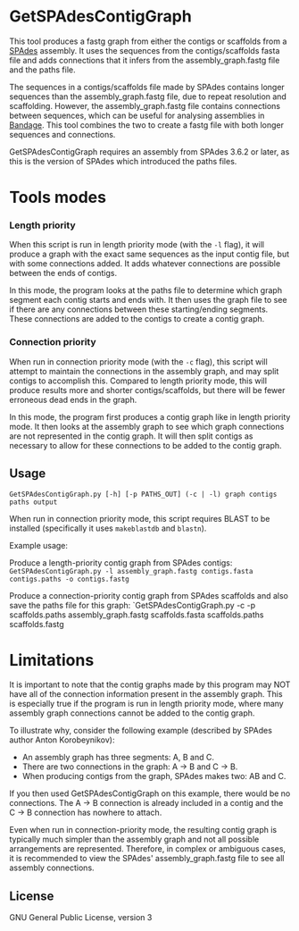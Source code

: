 # GetSPAdesContigGraph

This tool produces a fastg graph from either the contigs or scaffolds from a [SPAdes](http://bioinf.spbau.ru/spades) assembly.  It uses the sequences from the contigs/scaffolds fasta file and adds connections that it infers from the assembly_graph.fastg file and the paths file.

The sequences in a contigs/scaffolds file made by SPAdes contains longer sequences than the assembly_graph.fastg file, due to repeat resolution and scaffolding.  However, the assembly_graph.fastg file contains connections between sequences, which can be useful for analysing assemblies in [Bandage](http://rrwick.github.io/Bandage/).  This tool combines the two to create a fastg file with both longer sequences and connections.

GetSPAdesContigGraph requires an assembly from SPAdes 3.6.2 or later, as this is the version of SPAdes which introduced the paths files.



# Tools modes

### Length priority

When this script is run in length priority mode (with the `-l` flag), it will produce a graph with the exact same sequences as the input contig file, but with some connections added.  It adds whatever connections are possible between the ends of contigs.

In this mode, the program looks at the paths file to determine which graph segment each contig starts and ends with.  It then uses the graph file to see if there are any connections between these starting/ending segments.  These connections are added to the contigs to create a contig graph.

### Connection priority

When run in connection priority mode (with the `-c` flag), this script will attempt to maintain the connections in the assembly graph, and may split contigs to accomplish this.  Compared to length priority mode, this will produce results more and shorter contigs/scaffolds, but there will be fewer erroneous dead ends in the graph.

In this mode, the program first produces a contig graph like in length priority mode.  It then looks at the assembly graph to see which graph connections are not represented in the contig graph.  It will then split contigs as necessary to allow for these connections to be added to the contig graph.



## Usage

```GetSPAdesContigGraph.py [-h] [-p PATHS_OUT] (-c | -l) graph contigs paths output```

When run in connection priority mode, this script requires BLAST to be installed (specifically it uses `makeblastdb` and `blastn`).

Example usage:

Produce a length-priority contig graph from SPAdes contigs:
`GetSPAdesContigGraph.py -l assembly_graph.fastg contigs.fasta contigs.paths -o contigs.fastg`

Produce a connection-priority contig graph from SPAdes scaffolds and also save the paths file for this graph:
`GetSPAdesContigGraph.py -c -p scaffolds.paths assembly_graph.fastg scaffolds.fasta scaffolds.paths scaffolds.fastg



# Limitations

It is important to note that the contig graphs made by this program may NOT have all of the connection information present in the assembly graph.  This is especially true if the program is run in length priority mode, where many assembly graph connections cannot be added to the contig graph.

To illustrate why, consider the following example (described by SPAdes author Anton Korobeynikov):
* An assembly graph has three segments: A, B and C.
* There are two connections in the graph: A -> B and C -> B.
* When producing contigs from the graph, SPAdes makes two: AB and C.

If you then used GetSPAdesContigGraph on this example, there would be no connections.  The A -> B connection is already included in a contig and the C -> B connection has nowhere to attach.

Even when run in connection-priority mode, the resulting contig graph is typically much simpler than the assembly graph and not all possible arrangements are represented.  Therefore, in complex or ambiguous cases, it is recommended to view the SPAdes' assembly_graph.fastg file to see all assembly connections.



## License

GNU General Public License, version 3
